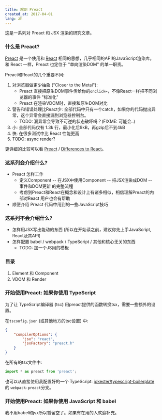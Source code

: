 ```yaml
---
title: 解剖 Preact
created_at: 2017-04-01
lang: zh
---
```


这是一系列对 Preact 和 JSX 渲染的研究文章。

### 什么是 Preact?

[Preact](https://preactjs.com/) 是一个使用和 [React](https://facebook.github.io/react/) 相同的思想，几乎相同的API的JavaScript渲染库。
和 React 一样，Preact 也定位于 "单向渲染DOM" 的单一职责。

Preact和React的几个重要不同:

1. 对浏览器做更少抽象 ("Closer to the Metal"):
    - Preact 直接把原生DOM事件传给你的`onClick=`，不像React一样把不同浏览器的事件 "标准化"
    - Preact 在渲染VDOM时，直接和原生DOM对比
2. 警告和错误处理比React少: 全部代码中只有一个catch，如果你的代码抛出异常，这个异常会直接漏到浏览器控制台。
    - TODO: 漏异常会导致不可逆的状态破坏吗？(FIXME: 可能会..)
3. 小: 全部代码仅有 1.3k 行，最小化后9kB，再gzip后不到4kB
4. 快: 在很多测试中比 React 性能更高
5. TODO: async render?

更详细的比较可以看 [Preact](https://preactjs.com/) / [Differences to React](https://preactjs.com/guide/differences-to-react)。

### 这系列会介绍什么?

- Preact 怎样工作
    - 定义Component -- 在JSX中使用Component -- 把JSX渲染成DOM -- 事件和DOM更新 的完整流程
    - 考虑到Preact和React在概念和设计上有诸多相似，相信理解Preact的内部对React 用户也会有帮助
- 顺便介绍 Preact 代码中用到的一些JavaScript技巧

### 这系列不会介绍什么?

- 怎样用JSX写出能动的东西 (所以在开始读之前，建议你先上手JavaScript, React及其API)
- 怎样配置 babel / webpack / TypeScript / 其他和核心无关的东西
    - TODO: 加一个JS用的模板

### 目录

<!-- TODO: finish -->
1. Element 和 Component
2. VDOM 和 Render

### 开始使用Preact: 如果你使用 TypeScript

为了让 TypeScript编译器 (tsc) 用preact提供的函数转换tsx，需要一些额外的设置。

在`tsconfig.json` (或其他地方的tsc设置) 中:

```json
{
    "compilerOptions": {
        "jsx": "react",
        "jsxFactory": "preact.h"
    }
}
```

在所有的tsx文件中:

```typescript
import * as preact from 'preact';
```

也可以从直接使用我配置好的一个 TypeScript: [jokester/typescript-boilerplate](https://github.com/jokester/typescript-boilerplate) 的 `webpack-preact`分支。

### 开始使用Preact: 如果你使用 JavaScript 和 babel

我不用babel和jsx所以暂留空了。如果有在用的人欢迎补充。
